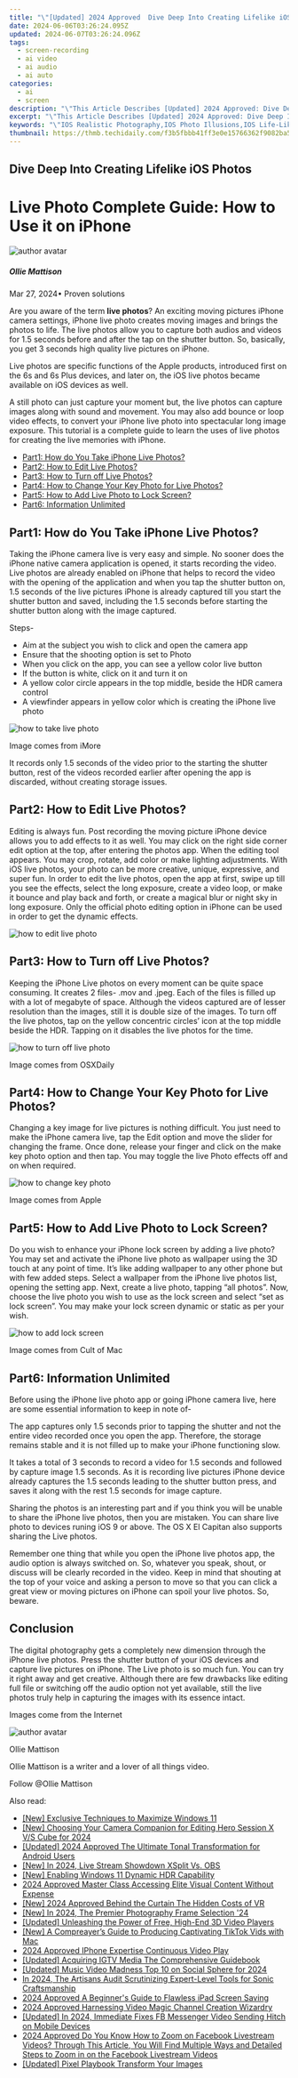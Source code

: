 ```yaml
---
title: "\"[Updated] 2024 Approved  Dive Deep Into Creating Lifelike iOS Photos\""
date: 2024-06-06T03:26:24.095Z
updated: 2024-06-07T03:26:24.096Z
tags: 
  - screen-recording
  - ai video
  - ai audio
  - ai auto
categories: 
  - ai
  - screen
description: "\"This Article Describes [Updated] 2024 Approved: Dive Deep Into Creating Lifelike iOS Photos\""
excerpt: "\"This Article Describes [Updated] 2024 Approved: Dive Deep Into Creating Lifelike iOS Photos\""
keywords: "\"IOS Realistic Photography,IOS Photo Illusions,IOS Life-Like Images,IOS Natural Lighting,IOS Deep Image Capture,IOS Lifelike Snapshots,IOS Authentic iPhone Pics\""
thumbnail: https://thmb.techidaily.com/f3b5fbbb41ff3e0e15766362f9082ba5609c00b8437978e5e3317dc5d76ea72c.jpg
---
```


## Dive Deep Into Creating Lifelike iOS Photos

# Live Photo Complete Guide: How to Use it on iPhone

![author avatar](https://images.wondershare.com/filmora/article-images/ollie-mattison.jpg)

##### Ollie Mattison

 Mar 27, 2024• Proven solutions

 Are you aware of the term **live photos**? An exciting moving pictures iPhone camera settings, iPhone live photo creates moving images and brings the photos to life. The live photos allow you to capture both audios and videos for 1.5 seconds before and after the tap on the shutter button. So, basically, you get 3 seconds high quality live pictures on iPhone.

 Live photos are specific functions of the Apple products, introduced first on the 6s and 6s Plus devices, and later on, the iOS live photos became available on iOS devices as well.

 A still photo can just capture your moment but, the live photos can capture images along with sound and movement. You may also add bounce or loop video effects, to convert your iPhone live photo into spectacular long image exposure. This tutorial is a complete guide to learn the uses of live photos for creating the live memories with iPhone.

* [Part1: How do You Take iPhone Live Photos?](#part1)
* [Part2: How to Edit Live Photos?](#part2)
* [Part3: How to Turn off Live Photos?](#part3)
* [Part4: How to Change Your Key Photo for Live Photos?](#part4)
* [Part5: How to Add Live Photo to Lock Screen?](#part5)
* [Part6: Information Unlimited](#part6)

## Part1: How do You Take iPhone Live Photos?

 Taking the iPhone camera live is very easy and simple. No sooner does the iPhone native camera application is opened, it starts recording the video. Live photos are already enabled on iPhone that helps to record the video with the opening of the application and when you tap the shutter button on, 1.5 seconds of the live pictures iPhone is already captured till you start the shutter button and saved, including the 1.5 seconds before starting the shutter button along with the image captured.

 Steps-

* Aim at the subject you wish to click and open the camera app
* Ensure that the shooting option is set to Photo
* When you click on the app, you can see a yellow color live button
* If the button is white, click on it and turn it on
* A yellow color circle appears in the top middle, beside the HDR camera control
* A viewfinder appears in yellow color which is creating the iPhone live photo

![how to take live photo](https://images.wondershare.com/filmora/take-live.jpeg)

 Image comes from iMore

 It records only 1.5 seconds of the video prior to the starting the shutter button, rest of the videos recorded earlier after opening the app is discarded, without creating storage issues.

## Part2: How to Edit Live Photos?

 Editing is always fun. Post recording the moving picture iPhone device allows you to add effects to it as well. You may click on the right side corner edit option at the top, after entering the photos app. When the editing tool appears. You may crop, rotate, add color or make lighting adjustments. With iOS live photos, your photo can be more creative, unique, expressive, and super fun. In order to edit the live photos, open the app at first, swipe up till you see the effects, select the long exposure, create a video loop, or make it bounce and play back and forth, or create a magical blur or night sky in long exposure. Only the official photo editing option in iPhone can be used in order to get the dynamic effects.

![how to edit live photo](https://images.wondershare.com/filmora/Live-Photos-Editing.jpg)

## Part3: How to Turn off Live Photos?

 Keeping the iPhone Live photos on every moment can be quite space consuming. It creates 2 files- .mov and .jpeg. Each of the files is filled up with a lot of megabyte of space. Although the videos captured are of lesser resolution than the images, still it is double size of the images. To turn off the live photos, tap on the yellow concentric circles’ icon at the top middle beside the HDR. Tapping on it disables the live photos for the time.

![how to turn off live photo](https://images.wondershare.com/filmora/turn-live-photos-off.jpg)

 Image comes from OSXDaily

## Part4: How to Change Your Key Photo for Live Photos?

 Changing a key image for live pictures is nothing difficult. You just need to make the iPhone camera live, tap the Edit option and move the slider for changing the frame. Once done, release your finger and click on the make key photo option and then tap. You may toggle the live Photo effects off and on when required.

![how to change key photo](https://images.wondershare.com/filmora/change-key-photo.JPG)

 Image comes from Apple

## Part5: How to Add Live Photo to Lock Screen?

 Do you wish to enhance your iPhone lock screen by adding a live photo? You may set and activate the iPhone live photo as wallpaper using the 3D touch at any point of time. It’s like adding wallpaper to any other phone but with few added steps. Select a wallpaper from the iPhone live photos list, opening the setting app. Next, create a live photo, tapping “all photos”. Now, choose the live photo you wish to use as the lock screen and select “set as lock screen”. You may make your lock screen dynamic or static as per your wish.

![how to add lock screen](https://images.wondershare.com/filmora/set-lock.jpg)

 Image comes from Cult of Mac

## Part6: Information Unlimited

 Before using the iPhone live photo app or going iPhone camera live, here are some essential information to keep in note of-

 The app captures only 1.5 seconds prior to tapping the shutter and not the entire video recorded once you open the app. Therefore, the storage remains stable and it is not filled up to make your iPhone functioning slow.

 It takes a total of 3 seconds to record a video for 1.5 seconds and followed by capture image 1.5 seconds. As it is recording live pictures iPhone device already captures the 1.5 seconds leading to the shutter button press, and saves it along with the rest 1.5 seconds for image capture.

 Sharing the photos is an interesting part and if you think you will be unable to share the iPhone live photos, then you are mistaken. You can share live photo to devices runing iOS 9 or above. The OS X El Capitan also supports sharing the Live photos.

 Remember one thing that while you open the iPhone live photos app, the audio option is always switched on. So, whatever you speak, shout, or discuss will be clearly recorded in the video. Keep in mind that shouting at the top of your voice and asking a person to move so that you can click a great view or moving pictures on iPhone can spoil your live photos. So, beware.

## Conclusion

 The digital photography gets a completely new dimension through the iPhone live photos. Press the shutter button of your iOS devices and capture live pictures on iPhone. The Live photo is so much fun. You can try it right away and get creative. Although there are few drawbacks like editing full file or switching off the audio option not yet available, still the live photos truly help in capturing the images with its essence intact.

 Images come from the Internet

![author avatar](https://images.wondershare.com/filmora/article-images/ollie-mattison.jpg)

Ollie Mattison

Ollie Mattison is a writer and a lover of all things video.

Follow @Ollie Mattison


<ins class="adsbygoogle"
     style="display:block"
     data-ad-format="autorelaxed"
     data-ad-client="ca-pub-7571918770474297"
     data-ad-slot="1223367746"></ins>



<ins class="adsbygoogle"
     style="display:block"
     data-ad-client="ca-pub-7571918770474297"
     data-ad-slot="8358498916"
     data-ad-format="auto"
     data-full-width-responsive="true"></ins>


<span class="atpl-alsoreadstyle">Also read:</span>
<div><ul>
<li><a href="https://vp-tips.techidaily.com/new-exclusive-techniques-to-maximize-windows-11/"><u>[New] Exclusive Techniques to Maximize Windows 11</u></a></li>
<li><a href="https://vp-tips.techidaily.com/new-choosing-your-camera-companion-for-editing-hero-session-x-vs-cube-for-2024/"><u>[New] Choosing Your Camera Companion for Editing  Hero Session X V/S Cube for 2024</u></a></li>
<li><a href="https://vp-tips.techidaily.com/updated-2024-approved-the-ultimate-tonal-transformation-for-android-users/"><u>[Updated] 2024 Approved  The Ultimate Tonal Transformation for Android Users</u></a></li>
<li><a href="https://vp-tips.techidaily.com/new-in-2024-live-stream-showdown-xsplit-vs-obs/"><u>[New] In 2024, Live Stream Showdown  XSplit Vs. OBS</u></a></li>
<li><a href="https://vp-tips.techidaily.com/new-enabling-windows-11-dynamic-hdr-capability/"><u>[New] Enabling Windows 11 Dynamic HDR Capability</u></a></li>
<li><a href="https://vp-tips.techidaily.com/2024-approved-master-class-accessing-elite-visual-content-without-expense/"><u>2024 Approved  Master Class  Accessing Elite Visual Content Without Expense</u></a></li>
<li><a href="https://vp-tips.techidaily.com/new-2024-approved-behind-the-curtain-the-hidden-costs-of-vr/"><u>[New] 2024 Approved  Behind the Curtain  The Hidden Costs of VR</u></a></li>
<li><a href="https://vp-tips.techidaily.com/new-in-2024-the-premier-photography-frame-selection-24/"><u>[New] In 2024, The Premier Photography Frame Selection '24</u></a></li>
<li><a href="https://vp-tips.techidaily.com/updated-unleashing-the-power-of-free-high-end-3d-video-players/"><u>[Updated] Unleashing the Power of Free, High-End 3D Video Players</u></a></li>
<li><a href="https://tiktok-videos.techidaily.com/new-a-compreayers-guide-to-producing-captivating-tiktok-vids-with-mac/"><u>[New] A Compreayer’s Guide to Producing Captivating TikTok Vids with Mac</u></a></li>
<li><a href="https://youtube-stream.techidaily.com/2024-approved-iphone-expertise-continuous-video-play/"><u>2024 Approved  IPhone Expertise  Continuous Video Play</u></a></li>
<li><a href="https://instagram-videos.techidaily.com/updated-acquiring-igtv-media-the-comprehensive-guidebook/"><u>[Updated] Acquiring IGTV Media  The Comprehensive Guidebook</u></a></li>
<li><a href="https://facebook-video-files.techidaily.com/updated-music-video-madness-top-10-on-social-sphere-for-2024/"><u>[Updated] Music Video Madness  Top 10 on Social Sphere for 2024</u></a></li>
<li><a href="https://audio-shaping.techidaily.com/in-2024-the-artisans-audit-scrutinizing-expert-level-tools-for-sonic-craftsmanship/"><u>In 2024, The Artisans Audit Scrutinizing Expert-Level Tools for Sonic Craftsmanship</u></a></li>
<li><a href="https://remote-screen-capture.techidaily.com/2024-approved-a-beginners-guide-to-flawless-ipad-screen-saving/"><u>2024 Approved  A Beginner's Guide to Flawless iPad Screen Saving</u></a></li>
<li><a href="https://youtube-help.techidaily.com/2024-approved-harnessing-video-magic-channel-creation-wizardry/"><u>2024 Approved  Harnessing Video Magic  Channel Creation Wizardry</u></a></li>
<li><a href="https://facebook-video-files.techidaily.com/updated-in-2024-immediate-fixes-fb-messenger-video-sending-hitch-on-mobile-devices/"><u>[Updated] In 2024, Immediate Fixes  FB Messenger Video Sending Hitch on Mobile Devices</u></a></li>
<li><a href="https://ai-editing-video.techidaily.com/2024-approved-do-you-know-how-to-zoom-on-facebook-livestream-videos-through-this-article-you-will-find-multiple-ways-and-detailed-steps-to-zoom-in-on-the-fa/"><u>2024 Approved Do You Know How to Zoom on Facebook Livestream Videos? Through This Article, You Will Find Multiple Ways and Detailed Steps to Zoom in on the Facebook Livestream Videos</u></a></li>
<li><a href="https://extra-skills.techidaily.com/updated-pixel-playbook-transform-your-images/"><u>[Updated] Pixel Playbook  Transform Your Images</u></a></li>
</ul></div>
